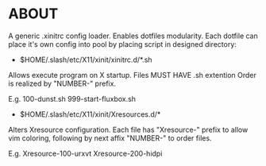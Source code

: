 ABOUT
=====

A generic .xinitrc config loader. Enables dotfiles modularity.
Each dotfile can place it's own config into pool by placing script
in designed directory:

* $HOME/.slash/etc/X11/xinit/xinitrc.d/\*.sh

Allows execute program on X startup. Files MUST HAVE .sh extention
Order is realized by "NUMBER-" prefix.

E.g.
100-dunst.sh
999-start-fluxbox.sh

* $HOME/.slash/etc/X11/xinit/Xresources.d/\*

Alters Xresource configuration. Each file has "Xresource-" prefix
to allow vim coloring, following by next affix "NUMBER-" to order
files.

E.g.
Xresource-100-urxvt
Xresource-200-hidpi
